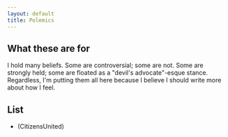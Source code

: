 ```yaml
---
layout: default
title: Polemics
---
```

## What these are for
I hold many beliefs. Some are controversial; some are not. Some are strongly held; some are floated as a "devil's advocate"-esque stance. Regardless, I'm putting them all here because I believe I should write more about how I feel. 
## List
- (CitizensUnited)